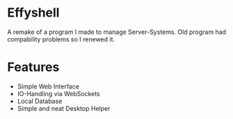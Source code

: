 
# Effyshell

A remake of a program I made to manage Server-Systems.
Old program had compability problems so I renewed it.

# Features

- Simple Web Interface
- IO-Handling via WebSockets
- Local Database
- Simple and neat Desktop Helper
